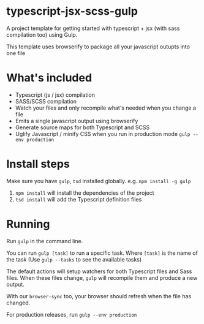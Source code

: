 # typescript-jsx-scss-gulp
A project template for getting started with typescript + jsx (with sass compilation too) using Gulp.

This template uses browserify to package all your javascript outupts into one file

# What's included

- Typescript (js / jsx) compilation
- SASS/SCSS compilation
- Watch your files and only recompile what's needed when you change a file
- Emits a single javascript output using browserify
- Generate source maps for both Typescript and SCSS
- Uglify Javascript / minify CSS when you run in production mode `gulp --env production`

# Install steps

Make sure you have `gulp`, `tsd` installed globally. e.g. `npm install -g gulp`

1. `npm install` will install the dependencies of the project
2. `tsd install` will add the Typescript definition files

# Running

Run `gulp` in the command line.

You can run `gulp [task]` to run a specific task. Where `[task]` is the name of the task (Use `gulp --tasks` to see the available tasks)

The default actions will setup watchers for both Typescript files and Sass files. When these files change, `gulp` will recompile them and produce a new output.

With our `browser-sync` too, your browser should refresh when the file has changed.

For production releases, run `gulp --env production`
